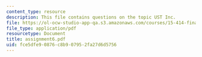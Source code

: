```yaml
---
content_type: resource
description: This file contains questions on the topic UST Inc.
file: https://ol-ocw-studio-app-qa.s3.amazonaws.com/courses/15-414-financial-management-summer-2003/fce5dfe90876c8b907952fa27d6d5756_assignment6.pdf
file_type: application/pdf
resourcetype: Document
title: assignment6.pdf
uid: fce5dfe9-0876-c8b9-0795-2fa27d6d5756
---
```

